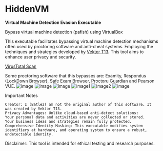 # HiddenVM
**Virtual Machine Detection Evasion Executable**

Bypass virtual machine detection (pafish) using VirtualBox

This executable facilitates bypassing virtual machine detection mechanisms often used by proctoring software and anti-cheat systems. Employing the techniques and strategies developed by [Vektor T13](https://detect.expert/). This tool aims to enhance user privacy and security.

[VirusTotal Scan](https://www.virustotal.com/gui/file/17ba6063ba20eba0ffc6538609d0cd216e015efd146e6e82e7de33e743cd8905/detection)

Some proctoring software that this bypasses are: Examity, Respondus (LockDown Browser), Safe Exam Browser, Proctoru Guardian and Pearson VUE.
![image](https://github.com/Batlez/HiddenVM/assets/63690709/51e1df60-4338-4da9-b5a3-ffe61c054797)
![image](https://github.com/Batlez/HiddenVM/assets/63690709/9f3ae77a-2bea-4824-bf3f-24556fb54045)
![image](https://github.com/Batlez/HiddenVM/assets/63690709/438c960f-f712-4016-8f92-0ad2c731a8bc)
![image1](https://github.com/Batlez/HiddenVM/assets/63690709/17213a48-d6f3-4f82-87ac-2cb2f6f197f4)
![image2](https://github.com/Batlez/HiddenVM/assets/63690709/47acefba-842b-4493-ad16-4709b9039dbc)
![image](https://github.com/Batlez/HiddenVM/assets/63690709/93b09350-86ad-4fb9-966c-ed1f56a12f1e)

Important Notes

    Creator: I (Batlez) am not the original author of this software. It was created by Vektor T13.
    Privacy Advantages: Unlike cloud-based anti-detect solutions:
    Your personal data and activities are never collected or stored.
    Your business ideas and strategies remain fully protected.
    Comprehensive Identity Masking: This executable modifies system identifiers at hardware, and operating system to ensure a robust, undetectable identity.

Disclaimer: This tool is intended for ethical testing and research purposes.
